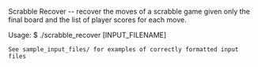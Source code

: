 Scrabble Recover -- recover the moves of a scrabble game given only the 
final board and the list of player scores for each move.

Usage:
    $ ./scrabble_recover [INPUT_FILENAME]

    See sample_input_files/ for examples of correctly formatted input files
